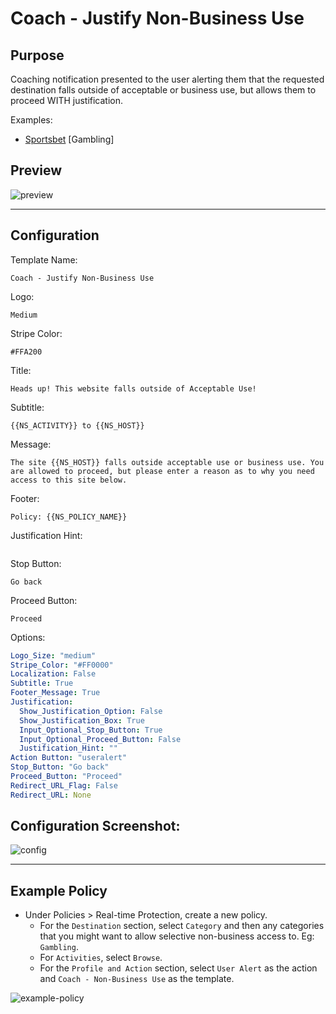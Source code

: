 # Coach - Justify Non-Business Use
## Purpose
Coaching notification presented to the user alerting them that the requested destination falls outside of acceptable or business use, but allows them to proceed WITH justification.

Examples:
* [Sportsbet](https://www.sportsbet.com.au/) [Gambling]


## Preview
![preview](https://i.imgur.com/TjGaP4o.png)

---

## Configuration
Template Name:
```
Coach - Justify Non-Business Use
```

Logo:
```
Medium
```

Stripe Color:
```
#FFA200
```

Title:
```
Heads up! This website falls outside of Acceptable Use!
```

Subtitle:
```
{{NS_ACTIVITY}} to {{NS_HOST}}
```

Message:
```
The site {{NS_HOST}} falls outside acceptable use or business use. You are allowed to proceed, but please enter a reason as to why you need access to this site below.
```

Footer:
```
Policy: {{NS_POLICY_NAME}}
```

Justification Hint:
```

```

Stop Button:
```
Go back
```

Proceed Button:
```
Proceed
```

Options:
```yaml
Logo_Size: "medium"
Stripe_Color: "#FF0000"
Localization: False
Subtitle: True
Footer_Message: True
Justification:
  Show_Justification_Option: False
  Show_Justification_Box: True
  Input_Optional_Stop_Button: True
  Input_Optional_Proceed_Button: False
  Justification_Hint: ""
Action Button: "useralert"
Stop_Button: "Go back"
Proceed_Button: "Proceed"
Redirect_URL_Flag: False
Redirect_URL: None
```

## Configuration Screenshot:
![config](https://i.imgur.com/la4axKc.png)

---

## Example Policy
* Under Policies > Real-time Protection, create a new policy.
  * For the `Destination` section, select `Category` and then any categories that you might want to allow selective non-business access to. Eg: `Gambling`.
  * For `Activities`, select `Browse`.
  * For the `Profile and Action` section, select `User Alert` as the action and `Coach - Non-Business Use` as the template.

![example-policy](https://i.imgur.com/tmfFx6E.png)